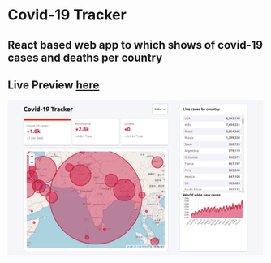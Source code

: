 # Covid-19 Tracker
## React based web app to which shows of covid-19 cases and deaths per country
## Live Preview [here](https://gnitch.github.io/Covid-19-Tracker/)
![](ss.png)
